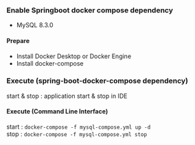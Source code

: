 ### Enable Springboot docker compose dependency 

- MySQL 8.3.0

#### Prepare
- Install Docker Desktop or Docker Engine 
- Install docker-compose

### Execute (spring-boot-docker-compose dependency)
start & stop : application start & stop in IDE

#### Execute (Command Line Interface)
start : `docker-compose -f mysql-compose.yml up -d`  
stop : `docker-compose -f mysql-compose.yml stop`
